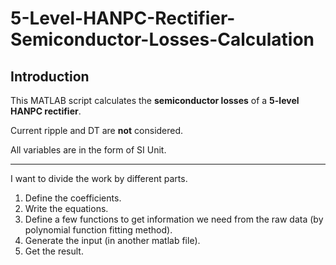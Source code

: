 # 5-Level-HANPC-Rectifier-Semiconductor-Losses-Calculation
## Introduction
This MATLAB script calculates the **semiconductor losses** of a **5-level HANPC rectifier**.

Current ripple and DT are **not** considered.

All variables are in the form of SI Unit.

---

I want to divide the work by different parts. 
1. Define the coefficients.
2. Write the equations.
3. Define a few functions to get information we need from the raw data (by polynomial function fitting method).
4. Generate the input (in another matlab file).
5. Get the result.